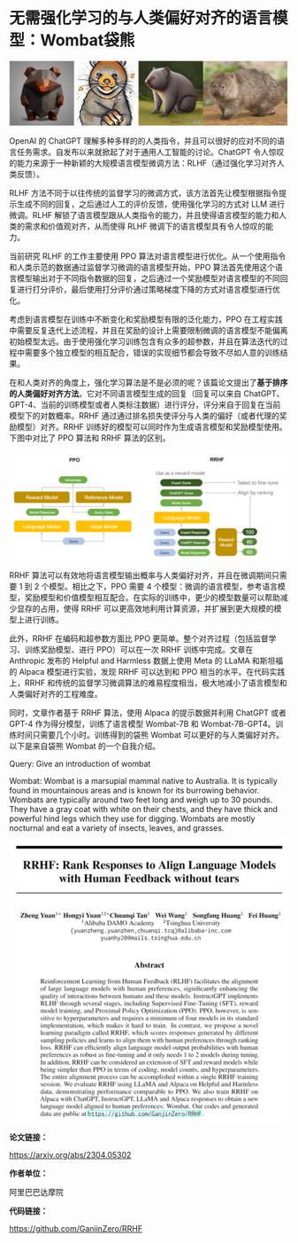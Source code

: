 # 无需强化学习的与人类偏好对齐的语言模型：Wombat袋熊
  
![图片](../../../_resources/RRHF/3138f2a7fe0f8f549dc1908077abc83d_MD5.png)

  

  

OpenAI 的 ChatGPT 理解多种多样的的人类指令，并且可以很好的应对不同的语言任务需求。自发布以来就掀起了对于通用人工智能的讨论。ChatGPT 令人惊叹的能力来源于一种新颖的大规模语言模型微调方法：RLHF（通过强化学习对齐人类反馈）。

  

RLHF 方法不同于以往传统的监督学习的微调方式，该方法首先让模型根据指令提示生成不同的回复，之后通过人工的评价反馈，使用强化学习的方式对 LLM 进行微调。RLHF 解锁了语言模型跟从人类指令的能力，并且使得语言模型的能力和人类的需求和价值观对齐，从而使得 RLHF 微调下的语言模型具有令人惊叹的能力。 

  

当前研究 RLHF 的工作主要使用 PPO 算法对语言模型进行优化。从一个使用指令和人类示范的数据通过监督学习微调的语言模型开始，PPO 算法首先使用这个语言模型输出对于不同指令数据的回复，之后通过一个奖励模型对语言模型的不同回复进行打分评价，最后使用打分评价通过策略梯度下降的方式对语言模型进行优化。

  

考虑到语言模型在训练中不断变化和奖励模型有限的泛化能力，PPO 在工程实践中需要反复迭代上述流程，并且在奖励的设计上需要限制微调的语言模型不能偏离初始模型太远。由于使用强化学习训练包含有众多的超参数，并且在算法迭代的过程中需要多个独立模型的相互配合，错误的实现细节都会导致不尽如人意的训练结果。 

  

在和人类对齐的角度上，强化学习算法是不是必须的呢？该篇论文提出了**基于排序的人类偏好对齐方法**。它对不同语言模型生成的回复（回复可以来自 ChatGPT、GPT-4、当前的训练模型或者人类标注数据）进行评分，评分来自于回复在当前模型下的对数概率。RRHF 通过通过排名损失使评分与人类的偏好（或者代理的奖励模型）对齐。RRHF 训练好的模型可以同时作为生成语言模型和奖励模型使用。下图中对比了 PPO 算法和 RRHF 算法的区别。

  

![图片](../../../_resources/RRHF/7698caaaf4ae99a8b68b6575ca4826c1_MD5.png)

RRHF 算法可以有效地将语言模型输出概率与人类偏好对齐，并且在微调期间只需要 1 到 2 个模型。相比之下，PPO 需要 4 个模型：微调的语言模型，参考语言模型，奖励模型和价值模型相互配合。在实际的训练中，更少的模型数量可以帮助减少显存的占用，使得 RRHF 可以更高效地利用计算资源，并扩展到更大规模的模型上进行训练。

此外，RRHF 在编码和超参数方面比 PPO 更简单。整个对齐过程（包括监督学习、训练奖励模型、进行 PPO）可以在一次 RRHF 训练中完成。文章在 Anthropic 发布的 Helpful and Harmless 数据上使用 Meta 的 LLaMA 和斯坦福的 Alpaca 模型进行实验，发现 RRHF 可以达到和 PPO 相当的水平。在代码实践上，RRHF 和传统的监督学习微调算法的难易程度相当，极大地减小了语言模型和人类偏好对齐的工程难度。 

同时，文章作者基于 RRHF 算法，使用 Alpaca 的提示数据并利用 ChatGPT 或者 GPT-4 作为得分模型，训练了语言模型 Wombat-7B 和 Wombat-7B-GPT4。训练时间只需要几个小时。训练得到的袋熊 Wombat‍ 可以更好的与人类偏好对齐。以下是来自袋熊 Wombat‍ 的一个自我介绍。

Query: Give an introduction of wombat 

  

Wombat: Wombat is a marsupial mammal native to Australia. It is typically found in mountainous areas and is known for its burrowing behavior. Wombats are typically around two feet long and weigh up to 30 pounds. They have a gray coat with white on their chests, and they have thick and powerful hind legs which they use for digging. Wombats are mostly nocturnal and eat a variety of insects, leaves, and grasses.

  

  

![图片](../../../_resources/RRHF/d5add17df4ba1fe7633380abdd577796_MD5.png)

  

**论文链接：**  

https://arxiv.org/abs/2304.05302

**作者单位：**  

阿里巴巴达摩院

**代码链接：**

https://github.com/GanjinZero/RRHF